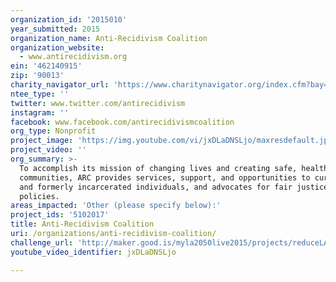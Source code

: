 ```yaml
---
organization_id: '2015010'
year_submitted: 2015
organization_name: Anti-Recidivism Coalition
organization_website:
  - www.antirecidivism.org
ein: '462140915'
zip: '90013'
charity_navigator_url: 'https://www.charitynavigator.org/index.cfm?bay=search.profile&ein=462140915'
ntee_type: ''
twitter: www.twitter.com/antirecidivism
instagram: ''
facebook: www.facebook.com/antirecidivismcoalition
org_type: Nonprofit
project_image: 'https://img.youtube.com/vi/jxDLaDNSLjo/maxresdefault.jpg'
project_video: ''
org_summary: >-
  To accomplish its mission of changing lives and creating safe, healthy
  communities, ARC provides services, support, and opportunities to currently
  and formerly incarcerated individuals, and advocates for fair justice system
  policies.
areas_impacted: 'Other (please specify below):'
project_ids: '5102017'
title: Anti-Recidivism Coalition
uri: /organizations/anti-recidivism-coalition/
challenge_url: 'http://maker.good.is/myla2050live2015/projects/reduceLArecidivism.html'
youtube_video_identifier: jxDLaDNSLjo

---
```

